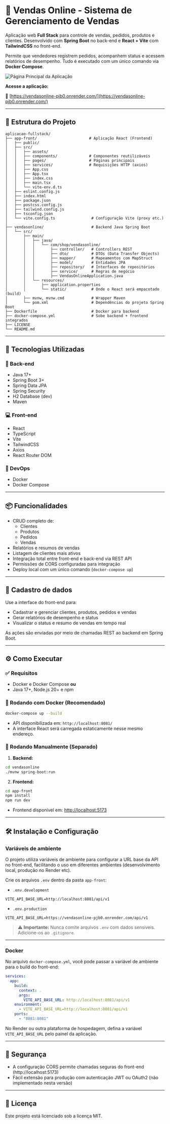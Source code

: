 # 🛒 Vendas Online - Sistema de Gerenciamento de Vendas

Aplicação web **Full Stack** para controle de vendas, pedidos, produtos e clientes. Desenvolvido com **Spring Boot** no back-end e **React + Vite** com **TailwindCSS** no front-end. 

Permite que vendedores registrem pedidos, acompanhem status e acessem relatórios de desempenho. Tudo é executado com um único comando via **Docker Compose**.

![Página Principal da Aplicação](app-front/src/assets/telainicial.png)

**Acesse a aplicação:**

🔗 [https://vendasonline-pjb0.onrender.com/](https://vendasonline-pjb0.onrender.com/)

---

## 📂 Estrutura do Projeto

```
aplicacao-fullstack/
├── app-front/                       # Aplicação React (Frontend)
│   ├── public/
│   ├── src/
│   │   ├── assets/
│   │   ├── components/              # Componentes reutilizáveis
│   │   ├── pages/                   # Páginas principais
│   │   ├── services/                # Requisições HTTP (axios)
│   │   ├── App.css
│   │   ├── App.tsx
│   │   ├── index.css
│   │   ├── main.tsx
│   │   └── vite-env.d.ts
│   ├── eslint.config.js
│   ├── index.html
│   ├── package.json
│   ├── postcss.config.js
│   ├── tailwind.config.js
│   ├── tsconfig.json
│   └── vite.config.ts                # Configuração Vite (proxy etc.)
│
├── vendasonline/                     # Backend Java Spring Boot
│   └── src/                          
│       ├── main/
│       │   ├── java/
│       │   │   └── com/shop/vendasonline/
│       │   │       ├── controller/   # Controllers REST
│       │   │       ├── dto/          # DTOs (Data Transfer Objects)
│       │   │       ├── mapper/       # Mapeamentos com MapStruct
│       │   │       ├── model/        # Entidades JPA
│       │   │       ├── repository/   # Interfaces de repositórios
│       │   │       ├── service/      # Regras de negócio
│       │   │       ├── VendasOnlineApplication.java
│       │   └── resources/
│       │       ├── application.properties
│       │       └── static/           # Onde o React será empacotado (build)
│       ├── mvnw, mvnw.cmd            # Wrapper Maven
│       └── pom.xml                   # Dependências do projeto Spring Boot
├── Dockerfile                        # Docker para backend
├── docker-compose.yml                # Sobe backend + frontend integrados
├── LICENSE
└── README.md 
```

---

## 🚀 Tecnologias Utilizadas

### 🔧 Back-end
- Java 17+
- Spring Boot 3+
- Spring Data JPA
- Spring Security
- H2 Database (dev)
- Maven

### 💻 Front-end
- React
- TypeScript
- Vite
- TailwindCSS
- Axios
- React Router DOM

### 🐳 DevOps
- Docker
- Docker Compose

---

## 📦 Funcionalidades

- CRUD completo de:
  - Clientes
  - Produtos
  - Pedidos
  - Vendas
- Relatórios e resumos de vendas
- Listagem de clientes mais ativos
- Integração total entre front-end e back-end via REST API
- Permissões de CORS configuradas para integração
- Deploy local com um único comando (`docker-compose up`)

---

## 📝 Cadastro de dados

Use a interface do front-end para:

- Cadastrar e gerenciar clientes, produtos, pedidos e vendas
- Gerar relatórios de desempenho e status
- Visualizar o status e resumo de vendas em tempo real

As ações são enviadas por meio de chamadas REST ao backend em Spring Boot.

---

## ⚙️ Como Executar

### ✅ Requisitos

- Docker e Docker Compose **ou**
- Java 17+, Node.js 20+ e npm

### 🔁 Rodando com Docker (Recomendado)

```bash
docker-compose up --build
```

- API disponibilizada em: `http://localhost:8081/`  
- A interface React será carregada estaticamente nesse mesmo endereço.

### 🔧 Rodando Manualmente (Separado)

1. **Backend:**

```bash
cd vendasonline
./mvnw spring-boot:run
```

2. **Frontend:**

```bash
cd app-front
npm install
npm run dev
```

- Frontend disponível em: [http://localhost:5173](http://localhost:5173)

---

## 🛠️ Instalação e Configuração

### Variáveis de ambiente

O projeto utiliza variáveis de ambiente para configurar a URL base da API no front-end, facilitando o uso em diferentes ambientes (desenvolvimento local, produção no Render etc).

Crie os arquivos `.env` dentro da pasta `app-front`:

- `.env.development`

```env
VITE_API_BASE_URL=http://localhost:8081/api/v1
```

- `.env.production`

```env
VITE_API_BASE_URL=https://vendasonline-pjb0.onrender.com/api/v1
```

> ⚠️ **Importante:** Nunca comite arquivos `.env` com dados sensíveis. Adicione-os ao `.gitignore`.

---

### Docker

No arquivo `docker-compose.yml`, você pode passar a variável de ambiente para o build do front-end:

```yaml
services:
  app:
    build:
      context: .
      args:
        VITE_API_BASE_URL: http://localhost:8081/api/v1
    environment:
      - VITE_API_BASE_URL=http://localhost:8081/api/v1
    ports:
      - "8081:8081"
```

No Render ou outra plataforma de hospedagem, defina a variável `VITE_API_BASE_URL` pelo painel da aplicação.

---

## 🔐 Segurança

- A configuração CORS permite chamadas seguras do front-end (http://localhost:5173)
- Fácil extensão para produção com autenticação JWT ou OAuth2 (não implementado nesta versão)

---

## 📄 Licença

Este projeto está licenciado sob a licença MIT.
